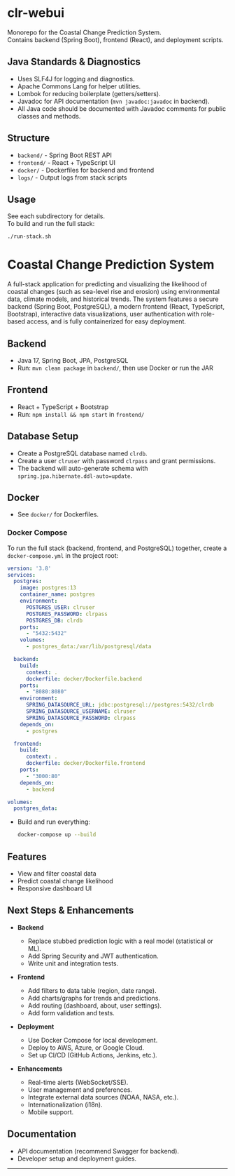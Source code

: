 # clr-webui

Monorepo for the Coastal Change Prediction System.  
Contains backend (Spring Boot), frontend (React), and deployment scripts.

## Java Standards & Diagnostics

- Uses SLF4J for logging and diagnostics.
- Apache Commons Lang for helper utilities.
- Lombok for reducing boilerplate (getters/setters).
- Javadoc for API documentation (`mvn javadoc:javadoc` in backend).
- All Java code should be documented with Javadoc comments for public classes and methods.

## Structure

- `backend/` - Spring Boot REST API
- `frontend/` - React + TypeScript UI
- `docker/` - Dockerfiles for backend and frontend
- `logs/` - Output logs from stack scripts

## Usage

See each subdirectory for details.  
To build and run the full stack:

```bash
./run-stack.sh
```

# Coastal Change Prediction System

A full-stack application for predicting and visualizing the likelihood of coastal changes (such as sea-level rise and erosion) using environmental data, climate models, and historical trends. The system features a secure backend (Spring Boot, PostgreSQL), a modern frontend (React, TypeScript, Bootstrap), interactive data visualizations, user authentication with role-based access, and is fully containerized for easy deployment.

## Backend
- Java 17, Spring Boot, JPA, PostgreSQL
- Run: `mvn clean package` in `backend/`, then use Docker or run the JAR

## Frontend
- React + TypeScript + Bootstrap
- Run: `npm install && npm start` in `frontend/`

## Database Setup
- Create a PostgreSQL database named `clrdb`.
- Create a user `clruser` with password `clrpass` and grant permissions.
- The backend will auto-generate schema with `spring.jpa.hibernate.ddl-auto=update`.

## Docker
- See `docker/` for Dockerfiles.

### Docker Compose
To run the full stack (backend, frontend, and PostgreSQL) together, create a `docker-compose.yml` in the project root:

```yaml
version: '3.8'
services:
  postgres:
    image: postgres:13
    container_name: postgres
    environment:
      POSTGRES_USER: clruser
      POSTGRES_PASSWORD: clrpass
      POSTGRES_DB: clrdb
    ports:
      - "5432:5432"
    volumes:
      - postgres_data:/var/lib/postgresql/data

  backend:
    build:
      context: .
      dockerfile: docker/Dockerfile.backend
    ports:
      - "8080:8080"
    environment:
      SPRING_DATASOURCE_URL: jdbc:postgresql://postgres:5432/clrdb
      SPRING_DATASOURCE_USERNAME: clruser
      SPRING_DATASOURCE_PASSWORD: clrpass
    depends_on:
      - postgres

  frontend:
    build:
      context: .
      dockerfile: docker/Dockerfile.frontend
    ports:
      - "3000:80"
    depends_on:
      - backend

volumes:
  postgres_data:
```

- Build and run everything:
  ```bash
  docker-compose up --build
  ```

## Features
- View and filter coastal data
- Predict coastal change likelihood
- Responsive dashboard UI

## Next Steps & Enhancements

- **Backend**
  - Replace stubbed prediction logic with a real model (statistical or ML).
  - Add Spring Security and JWT authentication.
  - Write unit and integration tests.

- **Frontend**
  - Add filters to data table (region, date range).
  - Add charts/graphs for trends and predictions.
  - Add routing (dashboard, about, user settings).
  - Add form validation and tests.

- **Deployment**
  - Use Docker Compose for local development.
  - Deploy to AWS, Azure, or Google Cloud.
  - Set up CI/CD (GitHub Actions, Jenkins, etc.).

- **Enhancements**
  - Real-time alerts (WebSocket/SSE).
  - User management and preferences.
  - Integrate external data sources (NOAA, NASA, etc.).
  - Internationalization (i18n).
  - Mobile support.

## Documentation
- API documentation (recommend Swagger for backend).
- Developer setup and deployment guides.

---
